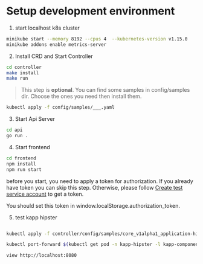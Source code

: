 # Setup development environment

1. start localhost k8s cluster

```bash
minikube start --memory 8192 --cpus 4  --kubernetes-version v1.15.0
minikube addons enable metrics-server
```

2. Install CRD and Start Controller

```bash
cd controller
make install
make run
```

> This step is **optional**. You can find some samples in config/samples dir. Choose the ones you need then install them.

```bash
kubectl apply -f config/samples/___.yaml
```

3. Start Api Server

```bash
cd api
go run .
```

4. Start frontend

```bash
cd frontend
npm install
npm run start
```

before you start, you need to apply a token for authorization. If you already have token you can skip this step. Otherwise, please follow [Create test service account](./create-test-service-account.md) to get a token.

You should set this token in window.localStorage.authorization_token.

5. test kapp hipster

```bash

kubectl apply -f controller/config/samples/core_v1alpha1_application-hipster.yaml

kubectl port-forward $(kubectl get pod -n kapp-hipster -l kapp-component=frontend  -o jsonpath='{.items[0].metadata.name}') -n kapp-hipster 8080:8080

view http://localhost:8080
```